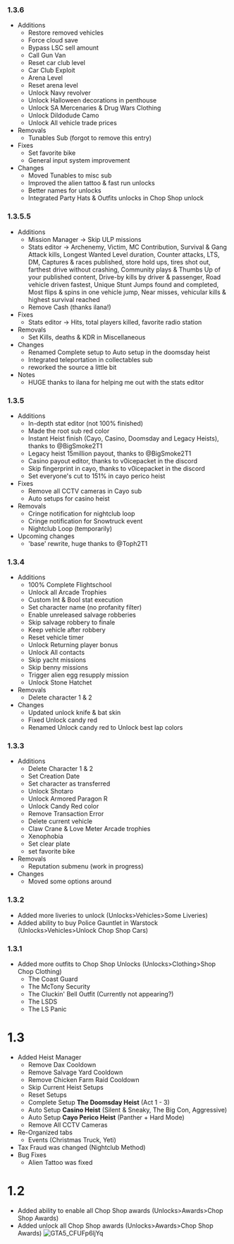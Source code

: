 ### 1.3.6
- Additions
    - Restore removed vehicles
    - Force cloud save
    - Bypass LSC sell amount
    - Call Gun Van
    - Reset car club level
    - Car Club Exploit
    - Arena Level
    - Reset arena level
    - Unlock Navy revolver
    - Unlock  Halloween decorations in penthouse
    - Unlock SA Mercenaries & Drug Wars Clothing
    - Unlock Dildodude Camo
    - Unlock All vehicle trade prices
- Removals
    - Tunables Sub (forgot to remove this entry)
- Fixes
    - Set favorite bike
    - General input system improvement 
- Changes
    - Moved Tunables to misc sub
    - Improved the alien tattoo & fast run unlocks
    - Better names for unlocks
    - Integrated Party Hats & Outfits unlocks in Chop Shop unlock

### 1.3.5.5
- Additions
    - Mission Manager -> Skip ULP missions
    - Stats editor -> Archenemy, Victim, MC Contribution, Survival & Gang Attack kills, Longest Wanted Level duration, Counter attacks, 
    LTS, DM, Captures & races published, store hold ups, tires shot out, farthest drive without crashing, 
    Community plays & Thumbs Up of your published content, Drive-by kills by driver & passenger, Road vehicle driven fastest,
    Unique Stunt Jumps found and completed, Most flips & spins in one vehicle jump, Near misses, vehicular kills & highest survival reached
    - Remove Cash (thanks ilana!)
- Fixes
    -  Stats editor -> Hits, total players killed, favorite radio station
- Removals
    - Set Kills, deaths & KDR in Miscellaneous
- Changes
    - Renamed Complete setup to Auto setup in the doomsday heist
    - Integrated teleportation in collectables sub
    - reworked the source a little bit
- Notes
    - HUGE thanks to ilana for helping me out with the stats editor

### 1.3.5
- Additions
    - In-depth stat editor (not 100% finished)
    - Made the root sub red color
    - Instant Heist finish (Cayo, Casino, Doomsday and Legacy Heists), thanks to @BigSmoke2T1
    - Legacy heist 15million payout, thanks to @BigSmoke2T1
    - Casino payout editor, thanks to v0icepacket in the discord
    - Skip fingerprint in cayo, thanks to v0icepacket in the discord
    - Set everyone's cut to 151% in cayo perico heist
- Fixes
    - Remove all CCTV cameras in Cayo sub
    - Auto setups for casino heist
- Removals
    - Cringe notification for nightclub loop
    - Cringe notification for Snowtruck event
    - Nightclub Loop (temporarily)
- Upcoming changes
    - 'base' rewrite, huge thanks to @Toph2T1

### 1.3.4
- Additions
    - 100% Complete Flightschool
    - Unlock all Arcade Trophies
    - Custom Int & Bool stat execution
    - Set character name (no profanity filter)
    - Enable unreleased salvage robberies
    - Skip salvage robbery to finale
    - Keep vehicle after robbery
    - Reset vehicle timer
    - Unlock Returning player bonus
    - Unlock All contacts
    - Skip yacht missions
    - Skip benny missions
    - Trigger alien egg resupply mission
    - Unlock Stone Hatchet
- Removals
    - Delete character 1 & 2
- Changes
    - Updated unlock knife & bat skin
    - Fixed Unlock candy red
    - Renamed Unlock candy red to Unlock best lap colors

### 1.3.3
- Additions
    - Delete Character 1 & 2
    - Set Creation Date
    - Set character as transferred
    - Unlock Shotaro
    - Unlock Armored Paragon R
    - Unlock Candy Red color
    - Remove Transaction Error
    - Delete current vehicle
    - Claw Crane & Love Meter Arcade trophies
    - Xenophobia
    - Set clear plate
    - set favorite bike
- Removals
    - Reputation submenu (work in progress)
- Changes
    - Moved some options around

### 1.3.2
- Added more liveries to unlock (Unlocks>Vehicles>Some Liveries)
- Added ability to buy Police Gauntlet in Warstock (Unlocks>Vehicles>Unlock Chop Shop Cars)

### 1.3.1
- Added more outfits to Chop Shop Unlocks (Unlocks>Clothing>Shop Chop Clothing)
   - The Coast Guard
   - The McTony Security
   - The Cluckin' Bell Outfit (Currently not appearing?)
   - The LSDS 
   - The LS Panic 
# 1.3
- Added Heist Manager
   - Remove Dax Cooldown
   - Remove Salvage Yard Cooldown
   - Remove Chicken Farm Raid Cooldown
   - Skip Current Heist Setups
   - Reset Setups
   - Complete Setup **The Doomsday Heist** (Act 1 - 3)
   - Auto Setup **Casino Heist** (Silent & Sneaky, The Big Con, Aggressive)
   - Auto Setup **Cayo Perico Heist** (Panther + Hard Mode)
   - Remove All CCTV Cameras
 - Re-Organized tabs
   - Events (Christmas Truck, Yeti)
 - Tax Fraud was changed (Nightclub Method)
 - Bug Fixes
   - Alien Tattoo was fixed

# 1.2
- Added ability to enable all Chop Shop awards (Unlocks>Awards>Chop Shop Awards)
- Added unlock all Chop Shop awards (Unlocks>Awards>Chop Shop Awards)
![GTA5_CFUFp6ljYq](https://github.com/Unknxwn007/Apex/assets/122758988/6f9bf24c-b186-4a95-8cf2-de8c95decbd3)
